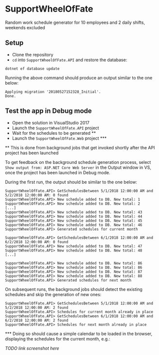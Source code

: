 # SupportWheelOfFate
Random work schedule generator for 10 employees and 2 daily shifts, weekends excluded

## Setup
* Clone the repository
* `cd` into `SupportWheelOfFate.API` and restore the database:

`dotnet ef database update`

Running the above command should produce an output similar to the one below:

```
Applying migration '20180527152328_Initial'.
Done.
```

## Test the app in Debug mode

* Open the solution in VisualStudio 2017
* Launch the `SupportWheelOfFate.API` project
* Wait for the schedules to be generated **
* Launch the `SupportWheelOfFate.Web` project ***

** This is done from background jobs that get invoked shortly after the API project has been launched

To get feedback on the background schedule generation process, select `Show output from: ASP.NET Core Web Server` in the Output window in VS, once the project has been launched in Debug mode.

During the first run, the output should be similar to the one below:

```
SupportWheelOfFate.API> GetSchedulesBetween 5/1/2018 12:00:00 AM and 5/2/2018 12:00:00 AM: 0 found
SupportWheelOfFate.API> New schedule added to DB. New total: 1
SupportWheelOfFate.API> New schedule added to DB. New total: 2
[...]
SupportWheelOfFate.API> New schedule added to DB. New total: 43
SupportWheelOfFate.API> New schedule added to DB. New total: 44
SupportWheelOfFate.API> New schedule added to DB. New total: 45
SupportWheelOfFate.API> New schedule added to DB. New total: 46
SupportWheelOfFate.API> Generated schedules for current month
```

```
SupportWheelOfFate.API> GetSchedulesBetween 6/1/2018 12:00:00 AM and 6/2/2018 12:00:00 AM: 0 found
SupportWheelOfFate.API> New schedule added to DB. New total: 47
SupportWheelOfFate.API> New schedule added to DB. New total: 48
[...]

SupportWheelOfFate.API> New schedule added to DB. New total: 86
SupportWheelOfFate.API> New schedule added to DB. New total: 86
SupportWheelOfFate.API> New schedule added to DB. New total: 87
SupportWheelOfFate.API> New schedule added to DB. New total: 88
SupportWheelOfFate.API> Generated schedules for next month
```

On subsequent runs, the background jobs should detect the existing schedules and skip the generation of new ones:

```
SupportWheelOfFate.API> GetSchedulesBetween 5/1/2018 12:00:00 AM and 5/2/2018 12:00:00 AM: 2 found
SupportWheelOfFate.API> Schedules for current month already in place
SupportWheelOfFate.API> GetSchedulesBetween 6/1/2018 12:00:00 AM and 6/2/2018 12:00:00 AM: 2 found
SupportWheelOfFate.API> Schedules for next month already in place
```

*** Doing so should cause a simple calendar to be loaded in the browser, displaying the schedules for the current month, e.g.:

_TODO link screenshot here_

